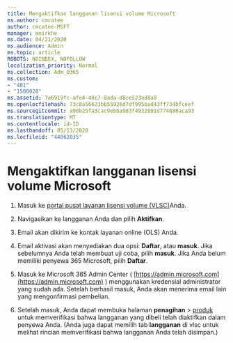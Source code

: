 ```yaml
---
title: Mengaktifkan langganan lisensi volume Microsoft
ms.author: cmcatee
author: cmcatee-MSFT
manager: mnirkhe
ms.date: 04/21/2020
ms.audience: Admin
ms.topic: article
ROBOTS: NOINDEX, NOFOLLOW
localization_priority: Normal
ms.collection: Adm_O365
ms.custom:
- "481"
- "1500028"
ms.assetid: 7a6919fc-afe4-40c7-8ada-d8ce523ad8a8
ms.openlocfilehash: 73c8a56623bb55926d7df995bad43ff734bfceef
ms.sourcegitcommit: a98b25fa3cac9ebba983f4932881d774880aca93
ms.translationtype: MT
ms.contentlocale: id-ID
ms.lasthandoff: 05/13/2020
ms.locfileid: "44062035"
---
```

# <a name="activating-a-microsoft-volume-license-subscription"></a>Mengaktifkan langganan lisensi volume Microsoft

1. Masuk ke [portal pusat layanan lisensi volume (VLSC)](https://go.microsoft.com/fwlink/p/?LinkId=329762)Anda.

2. Navigasikan ke langganan Anda dan pilih **Aktifkan**.

3. Email akan dikirim ke kontak layanan online (OLS) Anda.

4. Email aktivasi akan menyediakan dua opsi: **Daftar**, atau **masuk**. Jika sebelumnya Anda telah membuat uji coba, pilih **masuk**. Jika Anda belum memiliki penyewa 365 Microsoft, pilih **Daftar**.

5. Masuk ke Microsoft 365 Admin Center ( [https://admin.microsoft.com](https://admin.microsoft.com) ) menggunakan kredensial administrator yang sudah ada. Setelah berhasil masuk, Anda akan menerima email lain yang mengonfirmasi pembelian.

6. Setelah masuk, Anda dapat membuka halaman **penagihan** \> [produk](https://go.microsoft.com/fwlink/p/?linkid=842054) untuk memverifikasi bahwa langganan yang dibeli telah diaktifkan dalam penyewa Anda. (Anda juga dapat memilih tab **langganan** di vlsc untuk melihat rincian memverifikasi bahwa langganan Anda telah disimpan.)
